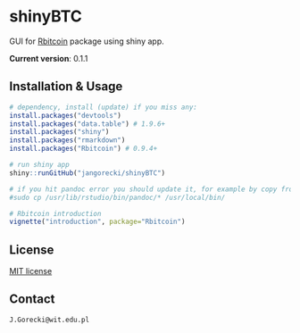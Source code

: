 # shinyBTC

GUI for [Rbitcoin](https://github.com/jangorecki/Rbitcoin) package using shiny app.

**Current version**: 0.1.1

## Installation & Usage

```R
# dependency, install (update) if you miss any:
install.packages("devtools")
install.packages("data.table") # 1.9.6+
install.packages("shiny")
install.packages("rmarkdown")
install.packages("Rbitcoin") # 0.9.4+

# run shiny app
shiny::runGitHub("jangorecki/shinyBTC")

# if you hit pandoc error you should update it, for example by copy from RStudio:
#sudo cp /usr/lib/rstudio/bin/pandoc/* /usr/local/bin/

# Rbitcoin introduction
vignette("introduction", package="Rbitcoin")
```

## License

[MIT license](http://opensource.org/licenses/MIT)

## Contact

`J.Gorecki@wit.edu.pl`
